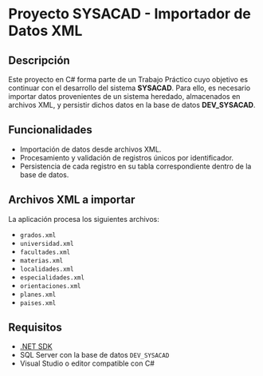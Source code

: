 # Proyecto SYSACAD - Importador de Datos XML

## Descripción

Este proyecto en C# forma parte de un Trabajo Práctico cuyo objetivo es continuar con el desarrollo del sistema **SYSACAD**. Para ello, es necesario importar datos provenientes de un sistema heredado, almacenados en archivos XML, y persistir dichos datos en la base de datos **DEV_SYSACAD**.

## Funcionalidades

- Importación de datos desde archivos XML.
- Procesamiento y validación de registros únicos por identificador.
- Persistencia de cada registro en su tabla correspondiente dentro de la base de datos.

## Archivos XML a importar

La aplicación procesa los siguientes archivos:

- `grados.xml`
- `universidad.xml`
- `facultades.xml`
- `materias.xml`
- `localidades.xml`
- `especialidades.xml`
- `orientaciones.xml`
- `planes.xml`
- `paises.xml`

## Requisitos

- [.NET SDK](https://dotnet.microsoft.com/download)
- SQL Server con la base de datos `DEV_SYSACAD`
- Visual Studio o editor compatible con C#
